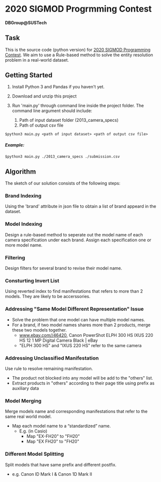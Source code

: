 # 2020 SIGMOD Progrmming Contest

#### DBGroup@SUSTech

## Task

This is the source code (python version) for [2020 SIGMOD Programming Contest](http://www.inf.uniroma3.it/db/sigmod2020contest/task.html). We aim to use a Rule-based method to solve the entity resolution problem in a real-world dataset.

## Getting Started

1. Install Python 3 and Pandas if you haven't yet.

2. Download and unzip this project
3. Run 'main.py' through command line inside the project folder. The command line argument should include:
   1. Path of input dataset folder (2013_camera_specs)
   2. Path of output csv file

```
$python3 main.py <path of input dataset> <path of output csv file>
```

##### Example:

```
$python3 main.py ./2013_camera_specs ./submission.csv
```



## Algorithm

The sketch of our solution consists of the following steps:

### Brand Indexing

Using the 'brand' attribute in json file to obtain a list of brand appeard in the dataset.

### Model Indexing

Design a rule-based method to seperate out the model name of each camera specification under each brand. Assign each specification one or more model name.

### Filtering

Design filters for several brand to revise their model name.

### Consturting Invert List

Using reverted index to find manifestations that refers to more than 2 models. They are likely to be accerssories.

### Addressing "Same Model Different Representation" Issue

- Solve the problem that one model can have multiple model names. 
- For a brand, if two model names shares more than 2 products, merge these two models together.
  - www.ebay.com//46420, Canon PowerShot ELPH 300 HS IXUS 220 HS 12 1 MP Digital Camera Black | eBay
  - "ELPH 300 HS" and "IXUS 220 HS" refer to the same camera

### Addressing Unclassified Manifestation

Use rule to resolve remaining manifestation.

- The product not blocked into any model will be add to the "others" list.
- Extract products in "others" according to their page title using prefix as auxiliary data

### Model Merging

Merge models name and corresponding manifestations that refer to the same real world model.

- Map each model name to a “standardized” name.
  - E.g. (in Casio)
    - Map "EX-FH20" to "FH20"
    - Map "EX FH20" to "FH20"

### Different Model Splitting

Split models that have same prefix and different postfix.

- e.g. Canon ID Mark I & Canon 1D Mark II

